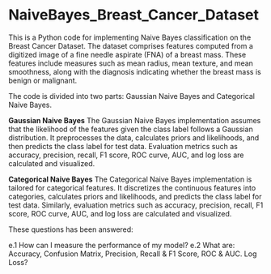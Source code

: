 # NaiveBayes_Breast_Cancer_Dataset

This is a Python code for implementing Naive Bayes classification on the Breast Cancer Dataset. The dataset comprises features computed from a digitized image of a fine needle aspirate (FNA) of a breast mass. These features include measures such as mean radius, mean texture, and mean smoothness, along with the diagnosis indicating whether the breast mass is benign or malignant. 

The code is divided into two parts: Gaussian Naive Bayes and Categorical Naive Bayes.

**Gaussian Naive Bayes**
The Gaussian Naive Bayes implementation assumes that the likelihood of the features given the class label follows a Gaussian distribution. It preprocesses the data, calculates priors and likelihoods, and then predicts the class label for test data. Evaluation metrics such as accuracy, precision, recall, F1 score, ROC curve, AUC, and log loss are calculated and visualized.

**Categorical Naive Bayes**
The Categorical Naive Bayes implementation is tailored for categorical features. It discretizes the continuous features into categories, calculates priors and likelihoods, and predicts the class label for test data. Similarly, evaluation metrics such as accuracy, precision, recall, F1 score, ROC curve, AUC, and log loss are calculated and visualized.

These questions has been answered:

e.1 How can I measure the performance of my model?
e.2 What are: Accuracy, Confusion Matrix, Precision, Recall & F1 Score, ROC & AUC. Log Loss?
